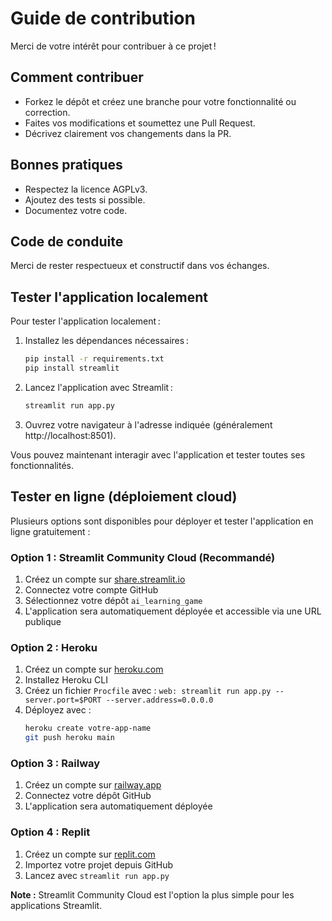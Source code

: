 # Guide de contribution

Merci de votre intérêt pour contribuer à ce projet !

## Comment contribuer
- Forkez le dépôt et créez une branche pour votre fonctionnalité ou correction.
- Faites vos modifications et soumettez une Pull Request.
- Décrivez clairement vos changements dans la PR.

## Bonnes pratiques
- Respectez la licence AGPLv3.
- Ajoutez des tests si possible.
- Documentez votre code.

## Code de conduite
Merci de rester respectueux et constructif dans vos échanges.

## Tester l'application localement

Pour tester l'application localement :

1. Installez les dépendances nécessaires :
   ```bash
   pip install -r requirements.txt
   pip install streamlit
   ```
2. Lancez l'application avec Streamlit :
   ```bash
   streamlit run app.py
   ```
3. Ouvrez votre navigateur à l'adresse indiquée (généralement http://localhost:8501).

Vous pouvez maintenant interagir avec l'application et tester toutes ses fonctionnalités.

## Tester en ligne (déploiement cloud)

Plusieurs options sont disponibles pour déployer et tester l'application en ligne gratuitement :

### Option 1 : Streamlit Community Cloud (Recommandé)
1. Créez un compte sur [share.streamlit.io](https://share.streamlit.io)
2. Connectez votre compte GitHub
3. Sélectionnez votre dépôt `ai_learning_game`
4. L'application sera automatiquement déployée et accessible via une URL publique

### Option 2 : Heroku
1. Créez un compte sur [heroku.com](https://heroku.com)
2. Installez Heroku CLI
3. Créez un fichier `Procfile` avec : `web: streamlit run app.py --server.port=$PORT --server.address=0.0.0.0`
4. Déployez avec :
   ```bash
   heroku create votre-app-name
   git push heroku main
   ```

### Option 3 : Railway
1. Créez un compte sur [railway.app](https://railway.app)
2. Connectez votre dépôt GitHub
3. L'application sera automatiquement déployée

### Option 4 : Replit
1. Créez un compte sur [replit.com](https://replit.com)
2. Importez votre projet depuis GitHub
3. Lancez avec `streamlit run app.py`

**Note :** Streamlit Community Cloud est l'option la plus simple pour les applications Streamlit.

